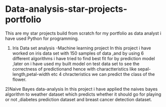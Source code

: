 # Data-analysis-star-projects-portfolio
This are my star projects build from scratch for my portfolio as data analyst i have used Python for programming.

1) Iris Data set analysis -Machine learning project
 In this project i have worked on iris data set with 150 samples of data ,and by using 6 different algorithms i have tried to find best fit for by prediction model ,later on i have used my built model on test data set to see the correctness of predictionand hence with charactteristics like sepal-length,petal-width etc 4 chracteristics we can predict the class of the flower.
 
2)Naive Bayes data-analysis
In this project i have applied the naives bayes algorithm to weather dataset which predicts whether it should go for playing or not ,diabetes prediction dataset and breast cancer detection dataset.
